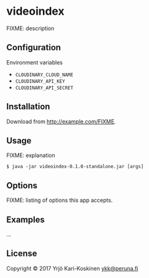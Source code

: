 # videoindex

FIXME: description

## Configuration

Environment variables
- `CLOUDINARY_CLOUD_NAME`
- `CLOUDINARY_API_KEY`
- `CLOUDINARY_API_SECRET`


## Installation

Download from http://example.com/FIXME.

## Usage

FIXME: explanation

    $ java -jar videoindex-0.1.0-standalone.jar [args]

## Options

FIXME: listing of options this app accepts.

## Examples

...

## License

Copyright © 2017 Yrjö Kari-Koskinen <ykk@peruna.fi>

